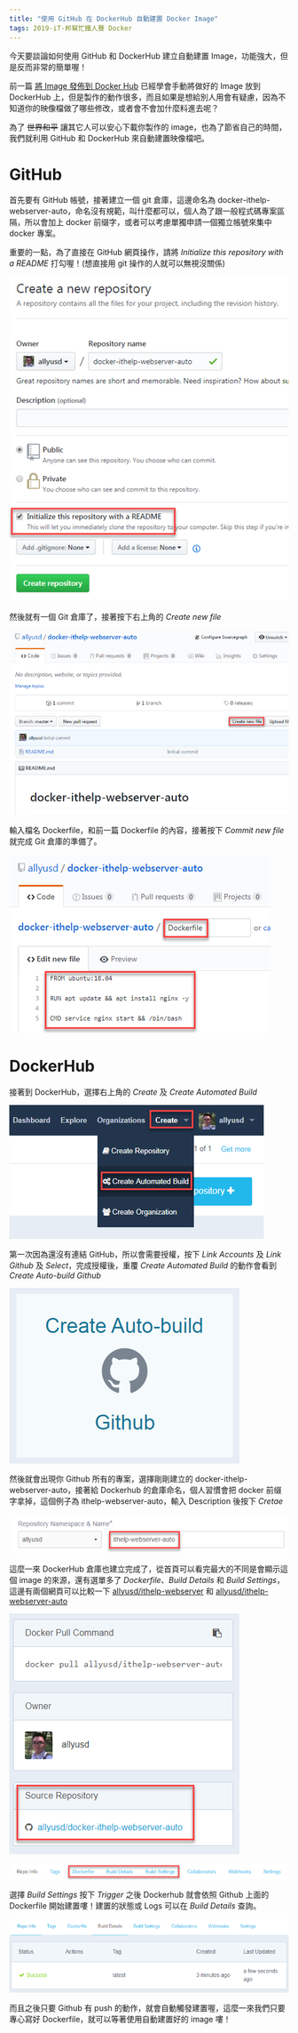 ```yaml
---
title: "使用 GitHub 在 DockerHub 自動建置 Docker Image"
tags: 2019-iT-邦幫忙鐵人賽 Docker
---
```


今天要談論如何使用 GitHub 和 DockerHub 建立自動建置 Image，功能強大，但是反而非常的簡單喔！

前一篇 [將 Image 發佈到 Docker Hub](https://twblog.hongjianching.com/2018/10/07/push-image-to-dockerhub/) 已經學會手動將做好的 Image 放到 DockerHub 上，但是製作的動作很多，而且如果是想給別人用會有疑慮，因為不知道你的映像檔做了哪些修改，或者會不會加什麼料進去呢？

為了 ~~世界和平~~ 讓其它人可以安心下載你製作的 image，也為了節省自己的時間，我們就利用 GitHub 和 DockerHub 來自動建置映像檔吧。

# GitHub
首先要有 GitHub 帳號，接著建立一個 git 倉庫，這邊命名為 docker-ithelp-webserver-auto，命名沒有規範，叫什麼都可以，個人為了跟一般程式碼專案區隔，所以會加上 docker 前缀字，或者可以考慮單獨申請一個獨立帳號來集中 docker 專案。

重要的一點，為了直接在 GitHub 網頁操作，請將 *Initialize this repository with a README* 打勾喔！(想直接用 git 操作的人就可以無視沒關係)

![](/assets/images/2019-10-08-create-dockerhub-automated-build/2018-10-08_21-30-16.png)

然後就有一個 Git 倉庫了，接著按下右上角的 *Create new file*

![](/assets/images/2019-10-08-create-dockerhub-automated-build/2018-10-08_21-32-44.png)

輸入檔名 Dockerfile，和前一篇 Dockerfile 的內容，接著按下 *Commit new file* 就完成 Git 倉庫的準備了。

![](/assets/images/2019-10-08-create-dockerhub-automated-build/2018-10-08_21-34-47.png)

# DockerHub
接著到 DockerHub，選擇右上角的 *Create* 及 *Create Automated Build*

![](/assets/images/2019-10-08-create-dockerhub-automated-build/2018-10-08_21-37-44.png)

第一次因為還沒有連結 GitHub，所以會需要授權，按下 *Link Accounts* 及 *Link Github* 及 *Select*，完成授權後，重覆 *Create Automated Build* 的動作會看到 *Create Auto-build Github*

![](/assets/images/2019-10-08-create-dockerhub-automated-build/2018-10-08_21-41-52.png)

然後就會出現你 Github 所有的專案，選擇剛剛建立的 docker-ithelp-webserver-auto，接著給 Dockerhub 的倉庫命名，個人習慣會把 docker 前缀字拿掉，這個例子為 ithelp-webserver-auto，輸入 Description 後按下 *Cretae*

![](/assets/images/2019-10-08-create-dockerhub-automated-build/2018-10-08_21-43-32.png)

這麼一來 DockerHub 倉庫也建立完成了，從首頁可以看完最大的不同是會顯示這個 image 的來源，還有選單多了 *Dockerfile*、*Build Details* 和 *Build Settings*，這邊有兩個網頁可以比較一下 [allyusd/ithelp-webserver](https://hub.docker.com/r/allyusd/ithelp-webserver/) 和 [allyusd/ithelp-webserver-auto](https://hub.docker.com/r/allyusd/ithelp-webserver-auto/)

![](/assets/images/2019-10-08-create-dockerhub-automated-build/2018-10-08_21-46-47.png)

![](/assets/images/2019-10-08-create-dockerhub-automated-build/2018-10-08_21-48-42.png)

選擇 *Build Settings* 按下 *Trigger* 之後 Dockerhub 就會依照 Github 上面的 Dockerfile 開始建置嘍！建置的狀態或 Logs 可以在 *Build Details* 查詢。

![](/assets/images/2019-10-08-create-dockerhub-automated-build/2018-10-08_21-55-15.png)

而且之後只要 Github 有 push 的動作，就會自動觸發建置喔，這麼一來我們只要專心寫好 Dockerfile，就可以等著使用自動建置好的 image 嘍！